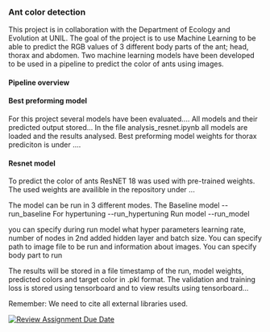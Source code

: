 ### Ant color detection
This project is in collaboration with the Department of Ecology and Evolution at UNIL. The goal of the project is to use Machine Learning to be able to predict the RGB values of 3 different body parts of the ant; head, thorax and abdomen. Two machine learning models have been developed to be used in a pipeline to predict the color of ants using images.

#### Pipeline overview


#### Best preforming model
For this project several models have been evaluated....
All models and their predicted output stored...
In the file analysis_resnet.ipynb all models are loaded and the results analysed.
Best preforming model weights for thorax prediciton is under ....


#### Resnet model
To predict the color of ants ResNET 18 was used with pre-trained weights. The used weights are availible in the repository under ...

The model can be run in 3 different modes. The Baseline model 
--run_baseline
For hypertuning
--run_hypertuning
Run model
--run_model

you can specify during run model what hyper parameters learning rate, number of nodes in 2nd added hidden layer and batch size. 
You can specify path to image file to be run and information about images. 
You can specify body part to run

The results will be stored in a file timestamp of the run, model weights, predicted colors and target color in .pkl format.
The validation and training loss is stored using tensorboard and to view results using tensorboard...





Remember: We need to cite all external libraries used.


[![Review Assignment Due Date](https://classroom.github.com/assets/deadline-readme-button-22041afd0340ce965d47ae6ef1cefeee28c7c493a6346c4f15d667ab976d596c.svg)](https://classroom.github.com/a/UDdkOEMs)


